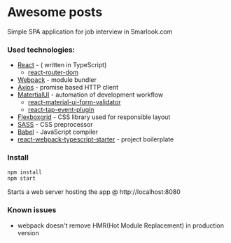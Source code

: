 # Awesome posts
Simple SPA application for job interview in Smarlook.com

### Used technologies:

* [React](https://facebook.github.io/react/) - ( written in TypeScript)
    * [react-router-dom](https://www.npmjs.com/package/react-router-dom)
* [Webpack](https://webpack.js.org) - module bundler
* [Axios](https://github.com/mzabriskie/axios) - promise based HTTP client
* [MatertialUI](http://www.material-ui.com) - automation of development workflow
    * [react-material-ui-form-validator](https://github.com/NewOldMax/react-material-ui-form-validator)
    * [react-tap-event-plugin](https://github.com/zilverline/react-tap-event-plugin)
* [Flexboxgrid](http://flexboxgrid.com) - CSS library used for  responsible layout
* [SASS](http://sass-lang.com/) - CSS preprocessor
* [Babel](https://babeljs.io/) - JavaScript compiler
* [react-webpack-typescript-starter](https://github.com/vikpe/react-webpack-typescript-starter) - project boilerplate

### Install

```bash
npm install
npm start
```
Starts a web server hosting the app @ http://localhost:8080

### Known issues

* webpack doesn't remove HMR(Hot Module Replacement) in production version

